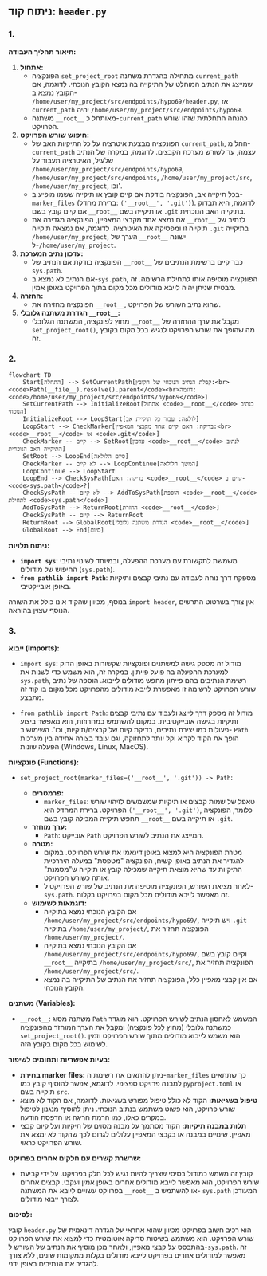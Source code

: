 ## ניתוח קוד: `header.py`

### 1. <algorithm>

**תיאור תהליך העבודה:**

1.  **אתחול:**
    *   הפונקציה `set_project_root` מתחילה בהגדרת משתנה `current_path` שמייצג את הנתיב המוחלט של התיקייה בה נמצא הקובץ הנוכחי. לדוגמה, אם הקובץ נמצא ב- `/home/user/my_project/src/endpoints/hypo69/header.py`, אז `current_path` יהיה `/home/user/my_project/src/endpoints/hypo69`.
    *   משתנה `__root__` מאותחל כ-`current_path` כהנחה התחלתית שזהו שורש הפרויקט.
2.  **חיפוש שורש הפרויקט:**
    *   הפונקציה מבצעת איטרציה על כל התיקיות האב של `current_path`, החל מ-`current_path` עצמה, עד לשורש מערכת הקבצים. לדוגמה, במקרה של הנתיב שלעיל, האיטרציה תעבור על `/home/user/my_project/src/endpoints/hypo69`, `/home/user/my_project/src/endpoints`, `/home/user/my_project/src`, `/home/user/my_project`, וכו'.
    *   בכל תיקייה אב, הפונקציה בודקת אם קיים קובץ או תיקייה ששמו מופיע ב- `marker_files` (ברירת מחדל: `('__root__', '.git')`). לדוגמה, היא תבדוק אם קיים קובץ בשם `__root__` או תיקייה בשם `.git` בתיקייה האב הנוכחית.
    *   אם נמצא אחד מקבצי המאפיין, הפונקציה מגדירה את `__root__` לנתיב של תיקייה זו ומפסיקה את האיטרציה. לדוגמה, אם נמצאה תיקייה `.git` בתיקייה `/home/user/my_project`, הערך של `__root__` ישונה ל-`/home/user/my_project`.
3.  **עדכון נתיב המערכת:**
    *   הפונקציה בודקת אם הנתיב של `__root__` כבר קיים ברשימת הנתיבים של `sys.path`.
    *   אם הנתיב לא נמצא ב-`sys.path`, הפונקציה מוסיפה אותו לתחילת הרשימה. זה מבטיח שניתן יהיה לייבא מודולים מכל מקום בתוך הפרויקט באופן אמין.
4.  **החזרה:**
    *   הפונקציה מחזירה את `__root__`, שהוא נתיב השורש של הפרויקט.
5.  **הגדרת משתנה גלובלי `__root__`:**
    *   מחוץ לפונקציה, המשתנה הגלובלי `__root__` מקבל את ערך ההחזרה של `set_project_root()`, מה שהופך את שורש הפרויקט לנגיש בכל מקום בקובץ זה.

### 2. <mermaid>

```mermaid
flowchart TD
    Start[התחלה] --> SetCurrentPath[קבלת הנתיב הנוכחי של הקובץ:<br><code>Path(__file__).resolve().parent</code><br>דוגמה: <code>/home/user/my_project/src/endpoints/hypo69</code>]
    SetCurrentPath --> InitializeRoot[אתחול <code>__root__</code> כנתיב הנוכחי]
    InitializeRoot --> LoopStart[לולאה: עבור כל תיקיית אב]
    LoopStart --> CheckMarker[בדיקה: האם קיים אחד מקבצי המאפיין:<br><code>__root__</code> או <code>.git</code>]
    CheckMarker -- קיים --> SetRoot[עדכון <code>__root__</code> לנתיב התיקייה האב הנוכחית]
    SetRoot --> LoopEnd[סיום הלולאה]
    CheckMarker -- לא קיים --> LoopContinue[המשך הלולאה]
    LoopContinue --> LoopStart
    LoopEnd --> CheckSysPath[בדיקה: האם <code>__root__</code> קיים ב-<code>sys.path</code>?]
    CheckSysPath -- לא קיים --> AddToSysPath[הוספת <code>__root__</code> לתחילת <code>sys.path</code>]
    AddToSysPath --> ReturnRoot[החזרת <code>__root__</code>]
    CheckSysPath -- קיים --> ReturnRoot
    ReturnRoot --> GlobalRoot[הגדרת משתנה גלובלי <code>__root__</code>]
    GlobalRoot --> End[סיום]

```

**ניתוח תלויות:**

*   **`import sys`**: משמשת לתקשורת עם מערכת ההפעלה, ובמיוחד לשינוי נתיבי החיפוש של מודולים (`sys.path`).
*  **`from pathlib import Path`**: מספקת דרך נוחה לעבודה עם נתיבי קבצים ותיקיות באופן אובייקטיבי.

 בנוסף, מכיוון שהקוד אינו כולל את השורה `import header`, אין צורך בשרטוט התרשים הנוסף שצוין בהוראה.

### 3. <explanation>

**ייבוא (Imports):**

*   `import sys`: מודול זה מספק גישה למשתנים ופונקציות שקשורות באופן הדוק למערכת ההפעלה בה פועל פייתון. במקרה זה, הוא משמש כדי לשנות את `sys.path`, רשימת הנתיבים בהם פייתון מחפש מודולים לייבוא. הוספה של נתיב שורש הפרויקט לרשימה זו מאפשרת לייבא מודולים מהפרויקט מכל מקום בו קוד זה מתבצע.

*   `from pathlib import Path`: מודול זה מספק דרך לייצג ולעבוד עם נתיבי קבצים ותיקיות בגישה אובייקטיבית. במקום להשתמש במחרוזות, הוא מאפשר ביצוע פעולות כמו יצירת נתיבים, בדיקת קיום של קבצים/תיקיות, וכו'. השימוש ב- `Path` הופך את הקוד לקריא וקל יותר לתחזוקה, וגם עובד בצורה אחידה בין מערכות הפעלה שונות (Windows, Linux, MacOS).

**פונקציות (Functions):**

*   `set_project_root(marker_files=('__root__', '.git')) -> Path`:

    *   **פרמטרים:**
        *   `marker_files`: טאפל של שמות קבצים או תיקיות שמשמשים לזיהוי שורש הפרויקט. ברירת המחדל היא `('__root__', '.git')`, כלומר, הפונקציה תחפש תיקייה המכילה קובץ בשם `__root__` או תיקייה בשם `.git`.
    *   **ערך מוחזר:**
        *   `Path`: אובייקט `Path` המייצג את הנתיב לשורש הפרויקט.
    *   **מטרה:**
        *   מטרת הפונקציה היא למצוא באופן דינאמי את שורש הפרויקט. במקום להגדיר את הנתיב באופן קשיח, הפונקציה "מטפסת" במעלה היררכיית התיקיות עד שהיא מוצאת תיקייה שמכילה קובץ או תיקייה ש"מסמנת" אותה כשורש הפרויקט.
        *   לאחר מציאת השורש, הפונקציה מוסיפה את הנתיב של שורש הפרויקט ל-`sys.path`. זה מאפשר לייבא מודולים מכל מקום בפרויקט בקלות.
    *   **דוגמאות לשימוש:**
        *   אם הקובץ הנוכחי נמצא בתיקייה `/home/user/my_project/src/endpoints/hypo69/`, ויש תיקייה `.git` בתיקייה `/home/user/my_project/`, הפונקציה תחזיר את `/home/user/my_project/`.
        *   אם הקובץ הנוכחי נמצא בתיקייה `/home/user/my_project/src/endpoints/hypo69/`, וקיים קובץ בשם `__root__` בתיקייה `/home/user/my_project/src/`, הפונקציה תחזיר את `/home/user/my_project/src/`.
        *   אם אין קבצי מאפיין כלל, הפונקציה תחזיר את הנתיב של התיקייה בה נמצא הקובץ הנוכחי.

**משתנים (Variables):**

*   `__root__`: משתנה מסוג `Path` המשמש לאחסון הנתיב לשורש הפרויקט. הוא מוגדר כמשתנה גלובלי (מחוץ לכל פונקציה) ומקבל את הערך המוחזר מהפונקציה `set_project_root()`. הוא משמש לייבוא מודולים מתוך שורש הפרויקט וזמין לשימוש בכל מקום בקובץ הזה.

**בעיות אפשריות ותחומים לשיפור:**

*   **בחירת marker files:** ניתן להתאים את רשימת ה-`marker_files` כך שתתאים למבנה פרויקט ספציפי. לדוגמא, אפשר להוסיף קובץ כמו `pyproject.toml` או תיקייה בשם `src`.
*   **טיפול בשגיאות:** הקוד לא כולל טיפול מפורש בשגיאות. לדוגמה, אם הקוד לא מוצא שורש פרויקט, הוא פשוט משתמש בנתיב הנוכחי. ניתן להוסיף מנגנון לטיפול במקרים כאלו, כמו הרמת חריגה או הדפסת הודעה.
*   **תלות במבנה תיקיות:** הקוד מסתמך על מבנה מסוים של תיקיות ועל קיום קבצי מאפיין. שינויים במבנה או בקבצי המאפיין עלולים לגרום לכך שהקוד לא ימצא את שורש הפרויקט כראוי.

**שרשרת קשרים עם חלקים אחרים בפרויקט:**

*   קובץ זה משמש כמודול בסיסי שצריך להיות נגיש לכל חלק בפרויקט. על ידי קביעת שורש הפרויקט, הוא מאפשר לייבא מודולים אחרים באופן אמין ועקבי. קבצים אחרים בפרויקט עשויים לייבא את המשתנה `__root__` או להשתמש ב- `sys.path` המעודכן לצורך ייבוא מודולים.

**לסיכום:**

קובץ `header.py` הוא רכיב חשוב בפרויקט מכיוון שהוא אחראי על הגדרה דינאמית של שורש הפרויקט. הוא משתמש בשיטות סריקה אוטומטית כדי למצוא את שורש הפרויקט בהתבסס על קבצי מאפיין, ולאחר מכן מוסיף את הנתיב של השורש ל-`sys.path`. זה מאפשר למודולים אחרים בפרויקט לייבא מודולים בקלות ממקומות שונים, ללא צורך להגדיר את הנתיבים באופן ידני.